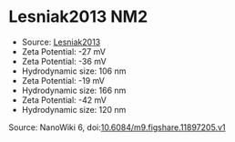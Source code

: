 <a name="material" />

# Lesniak2013 NM2
<script type="application/ld+json">
  {
    "@context": "https://schema.org/",
    "@type": "ChemicalSubstance",
    "@id": "https://egonw.github.io/nanowiki/nanowiki297.html#material",
    "http://purl.org/dc/terms/conformsTo":
      {
        "@type": "CreativeWork",
        "@id": "https://bioschemas.org/profiles/ChemicalSubstance/0.4-RELEASE/"
      },
    "identfier": "297",
    "name": "Lesniak2013 NM2",
    "url": "https://egonw.github.io/nanowiki/nanowiki297.html#material",
    "sameAs": "http://127.0.0.1/mediawiki/index.php/Special:URIResolver/Lesniak2013_NM2"
  }
</script>


* Source: [Lesniak2013](articleLesniak2013.md)
* Zeta Potential: -27 mV
* Zeta Potential: -36 mV
* Hydrodynamic size: 106 nm
* Zeta Potential: -19 mV
* Hydrodynamic size: 166 nm
* Zeta Potential: -42 mV
* Hydrodynamic size: 120 nm


Source: NanoWiki 6, doi:[10.6084/m9.figshare.11897205.v1](https://doi.org/10.6084/m9.figshare.11897205.v1)
